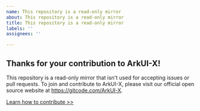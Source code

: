 ```yaml
---
name: This repository is a read-only mirror
about: This repository is a read-only mirror
title: This repository is a read-only mirror
labels: ''
assignees: ''

---
```


## Thanks for your contribution to ArkUI-X!

This repository is a read-only mirror that isn't used for accepting issues or pull requests.
To join and contribute to ArkUI-X, please visit our official open source website at https://gitcode.com/ArkUI-X.

[Learn how to contribute >>](https://gitcode.com/arkui-x/docs/blob/master/en/contribute/how-to-contribute.md)